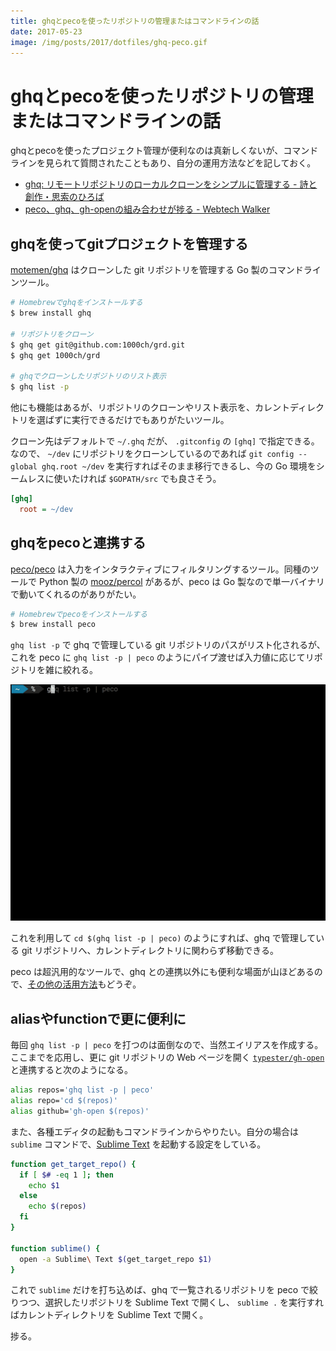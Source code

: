 ```yaml
---
title: ghqとpecoを使ったリポジトリの管理またはコマンドラインの話
date: 2017-05-23
image: /img/posts/2017/dotfiles/ghq-peco.gif
---
```


# ghqとpecoを使ったリポジトリの管理またはコマンドラインの話

ghqとpecoを使ったプロジェクト管理が便利なのは真新しくないが、コマンドラインを見られて質問されたこともあり、自分の運用方法などを記しておく。

- [ghq: リモートリポジトリのローカルクローンをシンプルに管理する - 詩と創作・思索のひろば](http://motemen.hatenablog.com/entry/2014/06/01/introducing-ghq)
- [peco、ghq、gh-openの組み合わせが捗る - Webtech Walker](http://webtech-walker.com/archive/2014/06/peco-ghq-gh-open.html)

## ghqを使ってgitプロジェクトを管理する

[motemen/ghq](https://github.com/motemen/ghq) はクローンした git リポジトリを管理する Go 製のコマンドラインツール。

```bash
# Homebrewでghqをインストールする
$ brew install ghq

# リポジトリをクローン
$ ghq get git@github.com:1000ch/grd.git
$ ghq get 1000ch/grd

# ghqでクローンしたリポジトリのリスト表示
$ ghq list -p
```

他にも機能はあるが、リポジトリのクローンやリスト表示を、カレントディレクトリを選ばずに実行できるだけでもありがたいツール。

クローン先はデフォルトで `~/.ghq` だが、 `.gitconfig` の `[ghq]` で指定できる。なので、 `~/dev` にリポジトリをクローンしているのであれば `git config --global ghq.root ~/dev` を実行すればそのまま移行できるし、今の Go 環境をシームレスに使いたければ `$GOPATH/src` でも良さそう。

```ini
[ghq]
  root = ~/dev
```

## ghqをpecoと連携する

[peco/peco](https://github.com/peco/peco) は入力をインタラクティブにフィルタリングするツール。同種のツールで Python 製の [mooz/percol](https://github.com/mooz/percol) があるが、peco は Go 製なので単一バイナリで動いてくれるのがありがたい。

```bash
# Homebrewでpecoをインストールする
$ brew install peco
```

`ghq list -p` で ghq で管理している git リポジトリのパスがリスト化されるが、 これを peco に `ghq list -p | peco` のようにパイプ渡せば入力値に応じてリポジトリを雑に絞れる。

![](/img/posts/2017/dotfiles/ghq-peco.gif)

これを利用して `cd $(ghq list -p | peco)` のようにすれば、ghq で管理している git リポジトリへ、カレントディレクトリに関わらず移動できる。

peco は超汎用的なツールで、ghq との連携以外にも便利な場面が山ほどあるので、[その他の活用方法](http://b.hatena.ne.jp/lestrrat/peco/)もどうぞ。

## aliasやfunctionで更に便利に

毎回 `ghq list -p | peco` を打つのは面倒なので、当然エイリアスを作成する。ここまでを応用し、更に git リポジトリの Web ページを開く [`typester/gh-open`](https://github.com/typester/gh-open) と連携すると次のようになる。

```bash
alias repos='ghq list -p | peco'
alias repo='cd $(repos)'
alias github='gh-open $(repos)'
```

また、各種エディタの起動もコマンドラインからやりたい。自分の場合は `sublime` コマンドで、[Sublime Text](https://www.sublimetext.com/) を起動する設定をしている。

```bash
function get_target_repo() {
  if [ $# -eq 1 ]; then
    echo $1
  else
    echo $(repos)
  fi
}

function sublime() {
  open -a Sublime\ Text $(get_target_repo $1)
}
```

これで `sublime` だけを打ち込めば、ghq で一覧されるリポジトリを peco で絞りつつ、選択したリポジトリを Sublime Text で開くし、 `sublime .` を実行すればカレントディレクトリを Sublime Text で開く。

捗る。
